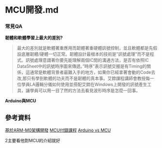 # MCU開發.md

### 常見QA

**韌體和軟體學習上最大的差別?**

> 最大的差別就是軟體著重應用而韌體著重硬體訊號控制，並且軟體都是先假設底層韌體/硬體一切正常。韌體設計最根本的技術是”訊號處理”而不是程式。訊號處理意謂著你要先能理解兩個IC間的溝通方法，是否有依照IC DataSheet中的訊號時序圖來傳遞。”時序”表示訊號交握是有Timing的關係，這通常是軟體背景者最難入手的地方，如果你已經拿著會動的Code去改,那只有學到軟體的功夫而不是韌體的真本事。艾鍗課程講師會教授每一位學員LA邏輯分儀如何使用並搭配艾鍗在Windows上開發的訊號產生工具，讓學員可以用一目了然的方法去看見波形時序是怎麼一回事。

**Arduino與MCU**



## 參考資料
[基於ARM-M0架構開發](https://ithelp.ithome.com.tw/users/20141979/ironman/4820)
[MCU付錢課程](https://www.ittraining.com.tw/ittraining/index.php/course/firmware/pic)
[Arduino vs MCU](https://jimsun-embedded.blogspot.com/2019/01/arduino-mcu.html)

2主要看他對MCU的介紹就好